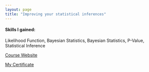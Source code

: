 ```yaml
---
layout: page
title: "Improving your statistical inferences"
---
```


#### Skills I gained:
Likelihood Function, Bayesian Statistics, Bayesian Statistics, P-Value, Statistical Inference

[Course Website](https://www.coursera.org/learn/statistical-inferences)

[My Certificate](https://www.coursera.org/account/accomplishments/certificate/DT2LN63SAT4K)
